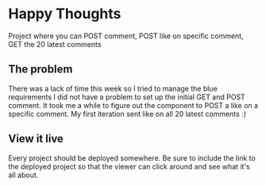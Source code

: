 # Happy Thoughts

Project where you can POST comment, POST like on specific comment, GET the 20 latest comments

## The problem

There was a lack of time this week so I tried to manage the blue requirements
I did not have a problem to set up the initial GET and POST comment. 
It took me a while to figure out the component to POST a like on a specific comment. My first iteration sent like on all 20 latest comments :)
## View it live

Every project should be deployed somewhere. Be sure to include the link to the deployed project so that the viewer can click around and see what it's all about.
